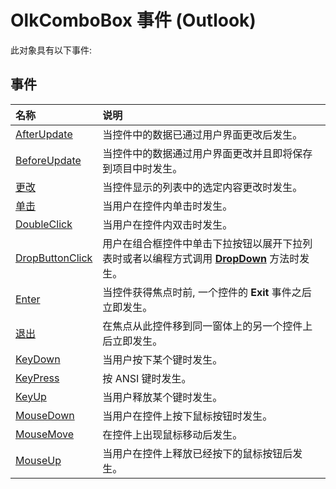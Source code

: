 
# OlkComboBox 事件 (Outlook)
此对象具有以下事件:

## 事件



|**名称**|**说明**|
|:-----|:-----|
|[AfterUpdate](d130f15a-832e-f2d1-a6f4-13edcfb5bd9d.md)|当控件中的数据已通过用户界面更改后发生。|
|[BeforeUpdate](f9c6620e-22ce-c4cb-8dc1-7a99bc8d508b.md)|当控件中的数据通过用户界面更改并且即将保存到项目中时发生。|
|[更改](bf283711-32d8-4cfc-f861-12ed2f38bcfa.md)|当控件显示的列表中的选定内容更改时发生。|
|[单击](a32e55f6-65ec-26d0-32a5-8549bf4b30d7.md)|当用户在控件内单击时发生。|
|[DoubleClick](0cafb918-e787-325a-f9ac-45cf0d8ff5d9.md)|当用户在控件内双击时发生。|
|[DropButtonClick](9de7c7b5-da6e-825e-a7de-d4419fa8fbb4.md)|用户在组合框控件中单击下拉按钮以展开下拉列表时或者以编程方式调用  **[DropDown](0414a3d2-2c3b-1ce7-e897-f667b252a521.md)** 方法时发生。|
|[Enter](7d2e2d3a-2750-b9aa-d913-fcb06da2c05f.md)|当控件获得焦点时前, 一个控件的 **Exit** 事件之后立即发生。|
|[退出](ce386495-2c81-b256-c1dd-ede086f7a0f3.md)|在焦点从此控件移到同一窗体上的另一个控件上后立即发生。|
|[KeyDown](43d7718f-ce95-1a97-f65f-e3b018852e46.md)|当用户按下某个键时发生。|
|[KeyPress](ad145dce-01b9-1f4e-ecf1-43954845930b.md)|按 ANSI 键时发生。|
|[KeyUp](22f2f29c-f4ea-764a-85a0-90d11becf5dc.md)|当用户释放某个键时发生。|
|[MouseDown](7d9385c4-8c21-5ff3-ec00-789223f76072.md)|当用户在控件上按下鼠标按钮时发生。|
|[MouseMove](d0c797e7-7503-2a2f-04ef-d9315a0e8540.md)|在控件上出现鼠标移动后发生。|
|[MouseUp](6ed2b75b-10e7-48a1-6cf6-8a6ec98ec923.md)|当用户在控件上释放已经按下的鼠标按钮后发生。|
